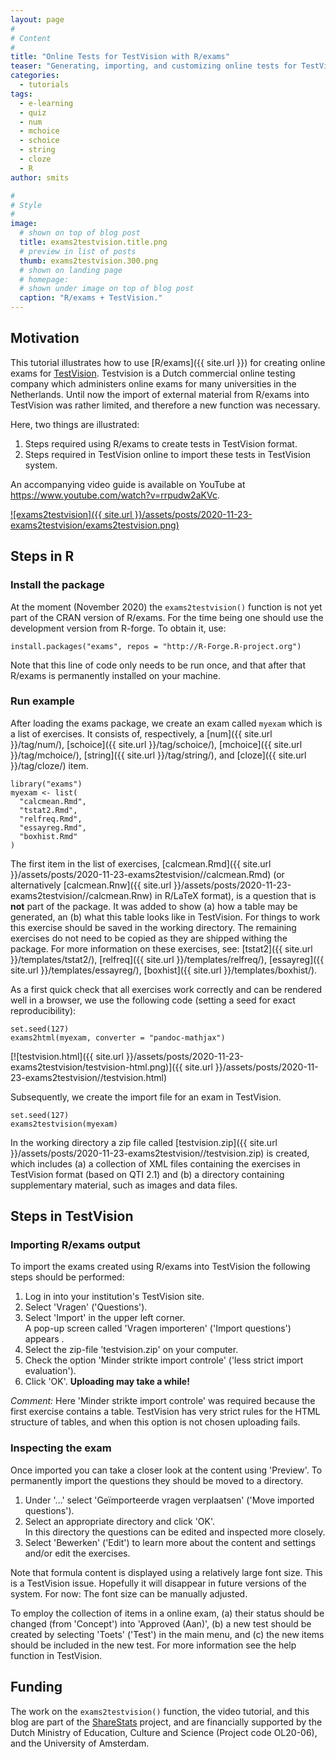 ```yaml
---
layout: page
#
# Content
#
title: "Online Tests for TestVision with R/exams"
teaser: "Generating, importing, and customizing online tests for TestVision with R/exams."
categories:
  - tutorials
tags:
  - e-learning
  - quiz
  - num
  - mchoice
  - schoice
  - string
  - cloze
  - R
author: smits

#
# Style
#
image:
  # shown on top of blog post
  title: exams2testvision.title.png
  # preview in list of posts
  thumb: exams2testvision.300.png
  # shown on landing page
  # homepage:
  # shown under image on top of blog post
  caption: "R/exams + TestVision."
---
```





## Motivation

This tutorial illustrates how to use [R/exams]({{ site.url }}) for creating online exams for [TestVision](https://www.testvision.nl/en/). Testvision is a Dutch commercial online testing company which administers online exams for many universities in the Netherlands. Until now the import of external material from R/exams into TestVision was rather limited, and therefore a new function was necessary.

Here, two things are illustrated:

1. Steps required using R/exams to create tests in TestVision format.
2. Steps required in TestVision online to import these tests in TestVision system.

An accompanying video guide is available on YouTube at <https://www.youtube.com/watch?v=rrpudw2aKVc>.

[![exams2testvision]({{ site.url }}/assets/posts/2020-11-23-exams2testvision/exams2testvision.png)](https://www.youtube.com/watch?v=rrpudw2aKVc)


## Steps in R

### Install the package

At the moment (November 2020) the `exams2testvision()` function is not yet part of the CRAN version of R/exams. For the time being one should use the development version from R-forge. To obtain it, use:


<pre><code class="prettyprint ">install.packages(&quot;exams&quot;, repos = &quot;http://R-Forge.R-project.org&quot;)</code></pre>

Note that this line of code only needs to be run once, and that after that R/exams is permanently installed on your machine.


### Run example

After loading the exams package, we create an exam called `myexam` which is a list of exercises. It consists of, respectively, a [num]({{ site.url }}/tag/num/), [schoice]({{ site.url }}/tag/schoice/), [mchoice]({{ site.url }}/tag/mchoice/), [string]({{ site.url }}/tag/string/), and [cloze]({{ site.url }}/tag/cloze/) item.


<pre><code class="prettyprint ">library(&quot;exams&quot;)
myexam &lt;- list(
  &quot;calcmean.Rmd&quot;,
  &quot;tstat2.Rmd&quot;,
  &quot;relfreq.Rmd&quot;,
  &quot;essayreg.Rmd&quot;,
  &quot;boxhist.Rmd&quot;
)</code></pre>

The first item in the list of exercises, [calcmean.Rmd]({{ site.url }}/assets/posts/2020-11-23-exams2testvision//calcmean.Rmd) (or alternatively [calcmean.Rnw]({{ site.url }}/assets/posts/2020-11-23-exams2testvision//calcmean.Rnw) in R/LaTeX format), is a question that is **not** part of the package. It was added to show (a) how a table may be generated, an (b) what this table looks like in TestVision. For things to work this exercise should be saved in the working directory. The remaining exercises do not need to be copied as they are shipped withing the package. For more information on these exercises, see: [tstat2]({{ site.url }}/templates/tstat2/), [relfreq]({{ site.url }}/templates/relfreq/), [essayreg]({{ site.url }}/templates/essayreg/), [boxhist]({{ site.url }}/templates/boxhist/).

As a first quick check that all exercises work correctly and can be rendered well in a browser, we use the following code (setting a seed for exact reproducibility):


<pre><code class="prettyprint ">set.seed(127)
exams2html(myexam, converter = &quot;pandoc-mathjax&quot;)</code></pre>



[![testvision.html]({{ site.url }}/assets/posts/2020-11-23-exams2testvision/testvision-html.png)]({{ site.url }}/assets/posts/2020-11-23-exams2testvision//testvision.html)

Subsequently, we create the import file for an exam in TestVision.


<pre><code class="prettyprint ">set.seed(127)
exams2testvision(myexam)</code></pre>

In the working directory a zip file called [testvision.zip]({{ site.url }}/assets/posts/2020-11-23-exams2testvision//testvision.zip) is created, which includes (a) a collection of XML files containing the exercises in TestVision format (based on QTI 2.1) and (b) a directory containing supplementary material, such as images and data files.


## Steps in TestVision

### Importing R/exams output

To import the exams created using R/exams into TestVision the following steps should be performed:

1. Log in into your institution's TestVision site.
2. Select 'Vragen' ('Questions').
3. Select 'Import' in the upper left corner.  
   A pop-up screen called 'Vragen importeren' ('Import questions') appears .
4. Select the zip-file 'testvision.zip' on your computer.
5. Check the option 'Minder strikte import controle' ('less strict import evaluation').
6. Click 'OK'. **Uploading may take a while!**
 
_Comment:_ Here 'Minder strikte import controle' was required because the first exercise contains a table. TestVision has very strict rules for the HTML structure of tables, and when this option is not chosen uploading fails.


### Inspecting the exam

Once imported you can take a closer look at the content using 'Preview'. To permanently import the questions they should be moved to a directory.

1. Under '&#8230;' select 'Geïmporteerde vragen verplaatsen' ('Move imported questions').
2. Select an appropriate directory and click 'OK'.  
   In this directory the questions can be edited and inspected more closely.
3. Select 'Bewerken' ('Edit') to learn more about the content and settings and/or edit the exercises.

Note that formula content is displayed using a relatively large font size. This is a TestVision issue. Hopefully it will disappear in future versions of the system. For now: The font size can be manually adjusted.

To employ the collection of items in a online exam, (a) their status should be changed (from 'Concept') into 'Approved (Aan)', (b) a new test should be created by selecting 'Toets' ('Test') in the main menu, and (c) the new items should be included in the new test. For more information see the help function in TestVision.

## Funding

The work on the `exams2testvision()` function, the video tutorial, and this blog are part of the [ShareStats](https://www.sharestats.nl/) project, and are financially supported by the Dutch Ministry of Education, Culture and Science (Project code OL20-06), and the University of Amsterdam.
